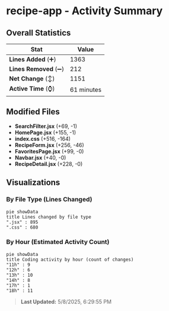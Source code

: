 # recipe-app - Activity Summary 

## Overall Statistics

| Stat                   | Value                                                             |
| ---------------------- | ----------------------------------------------------------------- |
| **Lines Added** (➕)   | 1363                                          |
| **Lines Removed** (➖) | 212                                        |
| **Net Change** (↕)    | 1151                |
| **Active Time** (⌚)   | 61 minutes |


## Modified Files
- **SearchFilter.jsx** (+69, -1)
- **HomePage.jsx** (+155, -1)
- **index.css** (+516, -164)
- **RecipeForm.jsx** (+256, -46)
- **FavoritesPage.jsx** (+99, -0)
- **Navbar.jsx** (+40, -0)
- **RecipeDetail.jsx** (+228, -0)

## Visualizations

### By File Type (Lines Changed)

```mermaid
pie showData
title Lines changed by file type
".jsx" : 895
".css" : 680
```

### By Hour (Estimated Activity Count)

```mermaid
pie showData
title Coding activity by hour (count of changes)
"11h" : 9
"12h" : 6
"13h" : 10
"14h" : 8
"17h" : 1
"18h" : 11
```


> **Last Updated:** 5/8/2025, 6:29:55 PM